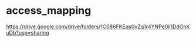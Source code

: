 # access_mapping
https://drive.google.com/drive/folders/1C086FKEqs0vZq1r4YNPe0il1DdOnKuDb?usp=sharing
